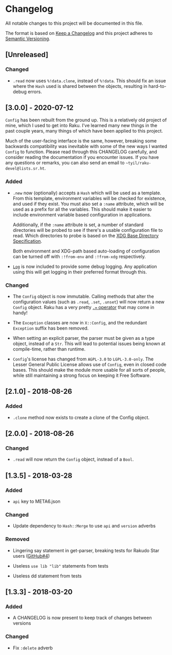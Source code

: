# Changelog
All notable changes to this project will be documented in this file.

The format is based on [Keep a Changelog](http://keepachangelog.com/en/1.0.0/)
and this project adheres to [Semantic
Versioning](http://semver.org/spec/v2.0.0.html).

## [Unreleased]

### Changed

- `.read` now uses `%!data.clone`, instead of `%!data`. This should fix an
  issue where the `Hash` used is shared between the objects, resulting in
  hard-to-debug errors.

## [3.0.0] - 2020-07-12

`Config` has been rebuilt from the ground up. This is a relatively old
project of mine, which I used to get into Raku. I've learned many new things
in the past couple years, many things of which have been applied to this
project.

Much of the user-facing interface is the same, however, breaking some backwards
compatibility was inevitable with some of the new ways I wanted `Config` to
function. Please read through this CHANGELOG carefully, and consider reading
the documentation if you encounter issues. If you have any questions or
remarks, you can also send an email to `~tyil/raku-devel@lists.sr.ht`.

### Added

- `.new` now (optionally) accepts a `Hash` which will be used as a template.
  From this template, environment variables will be checked for existence, and
  used if they exist. You must also set a `:name` attribute, which will be used
  as a prefix for all the variables. This should make it easier to include
  environment variable based configuration in applications.

  Additionally, if the `:name` attribute is set, a number of standard
  directories will be probed to see if there's a usable configuration file to
  read. Which directories to probe is based on the [XDG Base Directory
  Specification](https://specifications.freedesktop.org/basedir-spec/basedir-spec-latest.html).

  Both environment and XDG-path based auto-loading of configuration can be
  turned off with `:!from-env` and `:!from-xdg` respectively.

- [`Log`](https://modules.raku.org/dist/Log:cpan:TYIL) is now included to
  provide some debug logging. Any application using this will get logging in
  their preferred format through this.

### Changed

- The `Config` object is now immutable. Calling methods that alter the
  configuration values (such as `.read`, `.set`, `.unset`) will now return a
  new `Config` object. Raku has a very pretty [`.=`
  operator](https://docs.raku.org/language/operators#infix_.=) that may come in
  handy!

- The `Exception` classes are now in `X::Config`, and the redundant `Exception`
  suffix has been removed.

- When setting an explicit parser, the parser must be given as a type object,
  instead of a `Str`. This will lead to potential issues being known at
  compile-time, rather than runtime.

- `Config`'s license has changed from `AGPL-3.0` to `LGPL-3.0-only`. The Lesser
  General Public License allows use of `Config`, even in closed code bases.
  This should make the module more usable for all sorts of people, while still
  maintaining a strong focus on keeping it Free Software.

## [2.1.0] - 2018-08-26

### Added

- `.clone` method now exists to create a clone of the Config object.

## [2.0.0] - 2018-08-26

### Changed

- `.read` will now return the `Config` object, instead of a `Bool`.

## [1.3.5] - 2018-03-28

### Added

- `api` key to META6.json

### Changed

- Update dependency to `Hash::Merge` to use `api` and `version` adverbs

### Removed

- Lingering say statement in get-parser, breaking tests for Rakudo Star users
  ([GitHub#4](https://github.com/scriptkitties/p6-Config/issues/4))

- Useless `use lib "lib"` statements from tests

- Useless dd statement from tests

## [1.3.3] - 2018-03-20

### Added

- A CHANGELOG is now present to keep track of changes between versions

### Changed

- Fix `:delete` adverb
